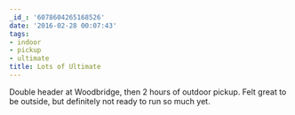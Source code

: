 ```yaml
---
_id_: '6078604265168526'
date: '2016-02-28 00:07:43'
tags:
- indoor
- pickup
- ultimate
title: Lots of Ultimate
---
```


Double header at Woodbridge, then 2 hours of outdoor pickup. Felt great to
be outside, but definitely not ready to run so much yet.
